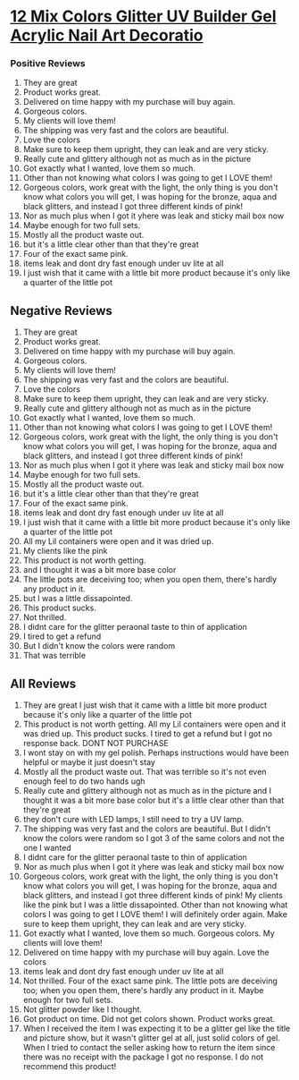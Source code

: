 # [12 Mix Colors Glitter UV Builder Gel Acrylic Nail Art Decoratio](https://products.checkmycream.com/products/12-Mix-Colors-Glitter-UV-Builder-Gel-Acrylic-Nail-Art-Decoratio.html)

### Positive Reviews

<ol>
      <li>They are great</li>
      <li>Product works great.</li>
      <li>Delivered on time happy with my purchase will buy again.</li>
      <li>Gorgeous colors.</li>
      <li>My clients will love them!</li>
      <li>The shipping was very fast and the colors are beautiful.</li>
      <li>Love the colors</li>
      <li>Make sure to keep them upright, they can leak and are very sticky.</li>
      <li>Really cute and glittery although not as much as in the picture</li>
      <li>Got exactly what I wanted, love them so much.</li>
      <li>Other than not knowing what colors I was going to get I LOVE them!</li>
      <li>Gorgeous colors, work great with the light, the only thing is you don&#x27;t know what colors you will get, I was hoping for the bronze, aqua and black glitters, and instead I got three different kinds of pink!</li>
      <li>Nor as much plus when I got it yhere was leak and sticky mail box now</li>
      <li>Maybe enough for two full sets.</li>
      <li>Mostly all the product waste out.</li>
      <li>but it&#x27;s a little clear other than that they&#x27;re great</li>
      <li>Four of the exact same pink.</li>
      <li>items leak and dont dry fast enough under uv lite at all</li>
      <li>I just wish that it came with a little bit more product because it&#x27;s only like a quarter of the little pot</li>
</ol>


<h2>Negative Reviews</h2>
<ol>
<li> They are great</li>
<li> Product works great.</li>
<li> Delivered on time happy with my purchase will buy again.</li>
<li> Gorgeous colors.</li>
<li> My clients will love them!</li>
<li> The shipping was very fast and the colors are beautiful.</li>
<li> Love the colors</li>
<li> Make sure to keep them upright, they can leak and are very sticky.</li>
<li> Really cute and glittery although not as much as in the picture</li>
<li> Got exactly what I wanted, love them so much.</li>
<li> Other than not knowing what colors I was going to get I LOVE them!</li>
<li> Gorgeous colors, work great with the light, the only thing is you don&#x27;t know what colors you will get, I was hoping for the bronze, aqua and black glitters, and instead I got three different kinds of pink!</li>
<li> Nor as much plus when I got it yhere was leak and sticky mail box now</li>
<li> Maybe enough for two full sets.</li>
<li> Mostly all the product waste out.</li>
<li> but it&#x27;s a little clear other than that they&#x27;re great</li>
<li> Four of the exact same pink.</li>
<li> items leak and dont dry fast enough under uv lite at all</li>
<li> I just wish that it came with a little bit more product because it&#x27;s only like a quarter of the little pot</li>
<li> All my Lil containers were open and it was dried up.</li>
<li> My clients like the pink</li>
<li> This product is not worth getting.</li>
<li> and I thought it was a bit more base color</li>
<li> The little pots are deceiving too; when you open them, there&#x27;s hardly any product in it.</li>
<li> but I was a little dissapointed.</li>
<li> This product sucks.</li>
<li> Not thrilled.</li>
<li> I didnt care for the glitter peraonal taste to thin of application</li>
<li> I tired to get a refund</li>
<li> But I didn&#x27;t know the colors were random</li>
<li> That was terrible</li>
</ol>

<h2>All Reviews</h2>

<ol>
    <li> They are great I just wish that it came with a little bit more product because it&#x27;s only like a quarter of the little pot</li>
    <li> This product is not worth getting. All my Lil containers were open and it was dried up. This product sucks. I tired to get a refund but I got no response back. DONT NOT PURCHASE</li>
    <li> I wont stay on with my gel polish.  Perhaps instructions would have been helpful or maybe it just doesn&#x27;t stay</li>
    <li> Mostly all the product waste out. That was terrible so it&#x27;s not even enough feel to do two hands ugh</li>
    <li> Really cute and glittery although not as much as in the picture and I thought it was a bit more base color but it&#x27;s a little clear other than that they&#x27;re great</li>
    <li> they don&#x27;t cure with LED lamps, I still need to try a UV lamp.</li>
    <li> The shipping was very fast and the colors are beautiful. But I didn&#x27;t know the colors were random so I got 3 of the same colors and not the one I wanted</li>
    <li> I didnt care for the glitter peraonal taste to thin of application</li>
    <li> Nor as much plus when I got it yhere was leak and sticky mail box now</li>
    <li> Gorgeous colors, work great with the light, the only thing is you don&#x27;t know what colors you will get, I was hoping for the bronze, aqua and black glitters, and instead I got three different kinds of pink! My clients like the pink but I was a little dissapointed. Other than not knowing what colors I was going to get I LOVE them! I will definitely order again. Make sure to keep them upright, they can leak and are very sticky.</li>
    <li> Got exactly what I wanted, love them so much. Gorgeous colors. My clients will love them!</li>
    <li> Delivered on time happy with my purchase will buy again. Love the colors</li>
    <li> items leak and dont dry fast enough under uv lite at all</li>
    <li> Not thrilled. Four of the exact same pink. The little pots are deceiving too; when you open them, there&#x27;s hardly any product in it. Maybe enough for two full sets.</li>
    <li> Not glitter powder like I thought.</li>
    <li> Got product on time. Did not get colors shown. Product works great.</li>
    <li> When I received the item I was expecting it to be a glitter gel like the title and picture show, but it wasn&#x27;t glitter gel at all, just solid colors of gel. When I tried to contact the seller asking how to return the item since there was no receipt with the package I got no response. I do not recommend this product!</li>
</ol>




